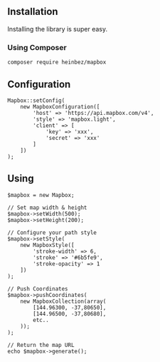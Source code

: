 ## Installation

Installing the library is super easy. 

### Using Composer
    composer require heinbez/mapbox 

## Configuration

    Mapbox::setConfig(
        new MapboxConfiguration([
            'host' => 'https://api.mapbox.com/v4',
            'style' => 'mapbox.light',
            'client' => [
                'key' => 'xxx',
                'secret' => 'xxx'
            ]
        ])
    );

## Using
    $mapbox = new Mapbox;
    
    // Set map width & height
    $mapbox->setWidth(500); 
    $mapbox->setHeight(200);
    
    // Configure your path style
    $mapbox->setStyle(
        new MapboxStyle([
            'stroke-width' => 6,
            'stroke' => '#6b5fe9',
            'stroke-opacity' => 1
        ])
    );

    // Push Coordinates
    $mapbox->pushCoordinates(
        new MapboxCollection(array(
            [144.96300, -37,80650],
            [144.96500, -37,80680],
            etc..
        ));
    );

    // Return the map URL
    echo $mapbox->generate();

[preview]: https://api.mapbox.com/v4/mapbox.light/geojson(%7B%22type%22%3A%22Feature%22%2C%22properties%22%3A%7B%22stroke-width%22%3A4%2C%22stroke%22%3A%22%236b5fe9%22%2C%22stroke-opacity%22%3A1%7D%2C%22geometry%22%3A%7B%22type%22%3A%22LineString%22%2C%22coordinates%22%3A%5B%5B144.963%2C-37.8065%5D%2C%5B144.965%2C-37.7968%5D%2C%5B144.971%2C-37.7974%5D%2C%5B144.971%2C-37.7926%5D%2C%5B144.972%2C-37.7888%5D%2C%5B144.975%2C-37.7892%5D%2C%5B144.975%2C-37.7901%5D%2C%5B144.977%2C-37.7903%5D%2C%5B144.98%2C-37.7877%5D%5D%7D%7D)/144.971,-37.7974,13.9/493x200.png?access_token=pk.eyJ1IjoiZ2VhdmkiLCJhIjoiY2loM2hlanBjMHk2aXdjbTVhb3lzMGM1YSJ9.VmyzHfESt7TGnrWWCN81aQ
